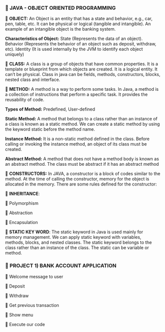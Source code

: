 ### 👋 JAVA - OBJECT ORIENTED PROGRAMMING
🌼 **OBJECT:** An Object is an entity that has a state and behavior, e.g., car, pen, table, etc. It can be physical or logical (tangible and intangible). An example of an intangible object is the banking system. 

**Characteristics of Object:** State (Represents the data of an object). Behavior (Represents the behavior of an object such as deposit, withdraw, etc). Identity (It is used internally by the JVM to identify each object uniquely)

🌼 **CLASS:** A class is a group of objects that have common properties. It is a template or blueprint from which objects are created. It is a logical entity. It can’t be physical. Class in java can be fields, methods, constructors, blocks, nested class and interface. 

🌼 **METHOD:** A method is a way to perform some tasks. In Java, a method is a collection of instructions that perform a specific task. It provides the reusability of code. 

**Types of Method:** Predefined, User-defined

**Static Method:** A method that belongs to a class rather than an instance of a class is known as a static method. We can create a static method by using the keyword static before the method name. 

**Instance Method:** It is a non-static method defined in the class. Before calling or invoking the instance method, an object of its class must be created.

**Abstract Method:** A method that does not have a method body is known as an abstract method. The class must be abstract if it has an abstract method

🌼 **CONSTRUCTORS:** In JAVA, a constructor is a block of codes similar to the method. At the time of calling the constructor, memory for the object is allocated in the memory. There are some rules defined for the constructor: 

🌼 **INHERITANCE**:

🌼 Polymorphism

🌼 Abstraction

🌼 Encapsulation

🌼 **STATIC KEY WORD**: The static keyword in Java is used mainly for memory management. We can apply static keyword with variables, methods, blocks, and nested classes. The static keyword belongs to the class rather than an instance of the class. The static can be variable or method. 

### 👋 PROJECT 1) BANK ACCOUNT APPLICATION 
🌼 Welcome message to user

🌼 Deposit

🌼 Withdraw

🌼 Get previous transaction

🌼 Show menu

🌼 Execute our code
